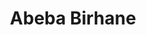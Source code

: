 ---
name: Abeba Birhane
title: Abeba Birhane
description: Data Economies
group: Working Groups
task: Data Economies
time: 
link: https://abebabirhane.wordpress.com/
image: "/assets/organization/past_leadership/abeba.jpg"
---